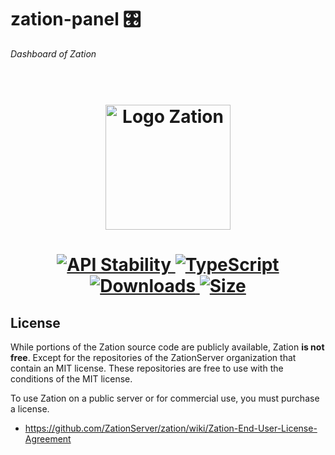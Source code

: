 # zation-panel ️🎛
*Dashboard of Zation*

<h1 align="center">
  <!-- Logo -->
  <br/>
  <a href="https://zation.dev">
      <img src="https://zation.dev/img/zationWideLogoDark.svg" alt="Logo Zation" height="200"/>
  </a>
  <br/>
</h1>

<h1 align="center">  
  <!-- Stability -->
  <a href="https://nodejs.org/api/documentation.html#documentation_stability_index">
    <img src="https://img.shields.io/badge/stability-stable-brightgreen.svg" alt="API Stability"/>
  </a>
  <!-- TypeScript -->
  <a href="http://typescriptlang.org">
    <img src="https://img.shields.io/badge/%3C%2F%3E-typescript-blue.svg" alt="TypeScript"/>
  </a>    
  <!-- Downloads -->
  <a href="https://npmjs.org/package/zation-panel">
    <img src="https://img.shields.io/npm/dm/zation-panel.svg" alt="Downloads"/>
  </a> 
  <!-- Size -->
  <a href="https://npmjs.org/package/zation-panel">
      <img src="https://img.shields.io/bundlephobia/min/zation-panel.svg" alt="Size"/>
  </a>  
</h1>


## License

While portions of the Zation source code are publicly available, Zation **is not free**.
Except for the repositories of the ZationServer organization that contain an MIT license.
These repositories are free to use with the conditions of the MIT license.

To use Zation on a public server or for commercial use, you must purchase a license.

- https://github.com/ZationServer/zation/wiki/Zation-End-User-License-Agreement
